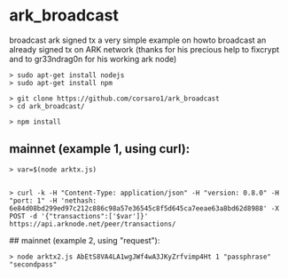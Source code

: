 # ark_broadcast
broadcast ark signed tx
a very simple example on howto broadcast an already signed tx on ARK network (thanks for his precious help to fixcrypt and to gr33ndrag0n for his working ark node)

```
> sudo apt-get install nodejs
> sudo apt-get install npm

> git clone https://github.com/corsaro1/ark_broadcast
> cd ark_broadcast/

> npm install
```

## mainnet (example 1, using curl):
```
> var=$(node arktx.js)


> curl -k -H "Content-Type: application/json" -H "version: 0.8.0" -H "port: 1" -H 'nethash: 6e84d08bd299ed97c212c886c98a57e36545c8f5d645ca7eeae63a8bd62d8988' -X POST -d '{"transactions":['$var']}' https://api.arknode.net/peer/transactions/
```

## mainnet (example 2, using "request"):
```
> node arktx2.js AbEtS8VA4LA1wgJWf4wA3JKyZrfvimp4Ht 1 "passphrase" "secondpass"
```
